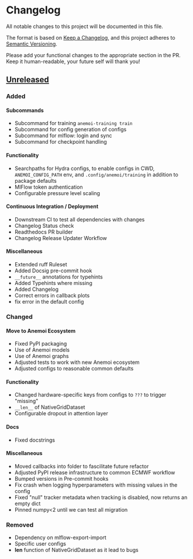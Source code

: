 # Changelog

All notable changes to this project will be documented in this file.

The format is based on [Keep a Changelog](https://keepachangelog.com/en/1.1.0/),
and this project adheres to [Semantic Versioning](https://semver.org/spec/v2.0.0.html).

Please add your functional changes to the appropriate section in the PR.
Keep it human-readable, your future self will thank you!

## [Unreleased]

### Added

#### Subcommands
 - Subcommand for training `anemoi-training train`
 - Subcommand for config generation of configs
 - Subcommand for mlflow: login and sync
 - Subcommand for checkpoint handling

#### Functionality
 - Searchpaths for Hydra configs, to enable configs in CWD, `ANEMOI_CONFIG_PATH` env, and `.config/anemoi/training` in addition to package defaults
 - MlFlow token authentication
 - Configurable pressure level scaling

#### Continuous Integration / Deployment
 - Downstream CI to test all dependencies with changes
 - Changelog Status check
 - Readthedocs PR builder
 - Changelog Release Updater Workflow

#### Miscellaneous
 - Extended ruff Ruleset
 - Added Docsig pre-commit hook
 - `__future__` annotations for typehints
 - Added Typehints where missing
 - Added Changelog
 - Correct errors in callback plots
 - fix error in the default config

### Changed

#### Move to Anemoi Ecosystem
 - Fixed PyPI packaging
 - Use of Anemoi models
 - Use of Anemoi graphs
 - Adjusted tests to work with new Anemoi ecosystem
 - Adjusted configs to reasonable common defaults

#### Functionality
 - Changed hardware-specific keys from configs to `???` to trigger "missing"
 - `__len__` of NativeGridDataset
 - Configurable dropout in attention layer

#### Docs
 - Fixed docstrings

#### Miscellaneous
 - Moved callbacks into folder to fascilitate future refactor
 - Adjusted PyPI release infrastructure to common ECMWF workflow
 - Bumped versions in Pre-commit hooks
 - Fix crash when logging hyperparameters with missing values in the config
 - Fixed "null" tracker metadata when tracking is disabled, now returns an empty dict
 - Pinned numpy<2 until we can test all migration

### Removed
 - Dependency on mlflow-export-import
 - Specific user configs
 - __len__ function of NativeGridDataset as it lead to bugs

<!-- Add Git Diffs for Links above -->

[unreleased]: https://github.com/ecmwf/anemoi-training/compare/x.x.x...HEAD
